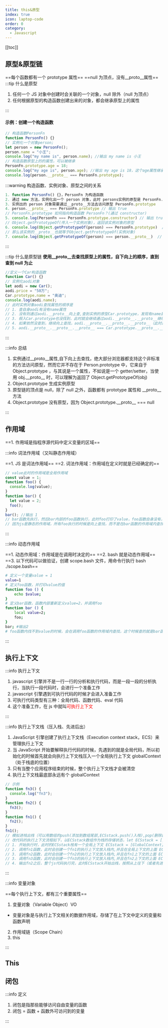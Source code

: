 ```yaml
---
title: this&原型
index: true
icon: laptop-code
order: 0
category:
  - Javascript
---
```


[[toc]]

## 原型&原型链

==每个函数都有一个 prototype 属性==
==null 为顶点，没有\_\_proto\_\_属性==
:::tip 什么是原型

1. 任何一个 JS 对象中创建时会关联的一个对象，null 除外（null 为顶点）
2. 任何根据原型的构造函数创建出来的对象，都会继承原型上的属性

:::

#### 示例：创建一个构造函数

```js
// 构造函数PersonFn
function PersonFn() {}
// 实例化一个对象person;
let person = new PersonFn();
person.name = "小王";
console.log("my name is", person.name); //输出 my name is 小王
// 构造函数原型上的的属性，可以被继承
PersonFn.prototype.age = 18;
console.log("my age is", person.age); //输出 my age is 18，这个age属性继承于PersonFn构造函数
console.log(person.__proto__ === PersonFn.prototype);
```

:::warning 构造函数、实例对象、原型之间的关系

```js
1. function PersonFn() {}，PersonFn 为构造函数
2. 通过 new 方法，实例化出一个 person 对象，此时 persons实例的原型是 PersonFn.prototype
3. 实例出的 person 对象需要通过__proto__方法去访问原型 PersonFn.prototype
4. person.__proto__ === PersonFn.prototype // 输出 true
// PersonFn.prototype 如何指向构造函数 PersonFn？(通过 constructor)
5. console.log(PersonFn === PersonFn.prototype.constructor) // 输出 true
// Object.getPrototypeOf(传入一个实例对象)，返回该实例对象的原型
6. console.log(Object.getPrototypeOf(person) === PersonFn.prototype)  // 输出true
// 那么该实例的__proto__也就等于Object.getPrototypeOf(实例对象)
7. console.log(Object.getPrototypeOf(person) === person.__proto__)  // 输出true
```

:::

:::tip 什么是原型链
**使用\_\_proto\_\_去查找原型上的属性，自下向上的顺序，直到查到 null 为止**

```js
//定义一个Car构造函数
function Car() {}
// 实例化aodi对象
let aodi = new Car();
aodi.price = "50万";
Car.prototype.name = "奥迪";
console.log(aodi.name);
// 此时实例对象aodi查找属性的顺序是
// 1. 查自身aodi有没有name属性
// 2. 没有则通过aodi.__proto__向上查,查到实例的原型Car.prototype，发现有name属性，则就返回对应的值 "奥迪"
// 3. 假入Car.prototype也没找到，此时就会继续通过aodi.__proto__.__proto__继续向上查找，aodi.__proto__.__proto__相当于Car.prototype.__proto__，此时指向的是Object.prototype
// 4. 如果依然没查到，继续向上查找，aodi.__proto__.__proto__.__proto__（此时返回的是null，已经是顶点了）
// 5. aodi.__proto__.__proto__.__proto__ === Car.prototype.__proto__.__proto__ === Object.prototype.__proto__ === null（这三种链路是相等的，这就是原型链的查找流程）
```

:::

:::info 总结

1. 实例通过\_\_proto\_\_属性,自下向上去查找，绝大部分浏览器都支持这个非标准的方法访问原型，然而它并不存在于 Person.prototype 中，它来自于 Object.prototype ，与其说是一个属性，不如说是一个 getter/setter，当使用 obj.\_\_proto\_\_ 时，可以理解为返回了 Object.getPrototypeOf(obj)
2. Object.prototype 生成实例原型
3. 原型链的顶点是 null，除了 null 之外，函数都有 prototype 属性和 \_\_proto\_\_方法
4. Object.prototype 没有原型，因为 Object.prototype.\_\_proto\_\_ === null

:::

## 作用域

==1. 作用域是指程序源代码中定义变量的区域==

:::info 词法作用域（又叫静态作用域）

==1. JS 是词法作用域==
==2. 词法作用域：作用域在定义时就是已经确定的==

```js
// value此时的作用域是全局作用域
const value = 1;
function foo() {
  console.log(value);
}
function bar() {
  let value = 2;
  foo();
}
bar(); //输出 1
// bar函数先执行，然后bar内部的foo函数执行，此时foo打印了value，foo函数自身没有，则会向上去找，此时foo的上级作用域是全局，则输出value=1
// 因为js是静态的作用域，所有foo执行的时候是向上查找，而不是在bar函数的作用域内查找
```

:::

:::info 动态作用域

==1. 动态作用域：作用域是在调用时决定的==
==2. bash 就是动态作用域==
==3. 以下代码可以做验证，创建 scope.bash 文件，用命令行执行 bash ./scope.bash==

```bash
# 定义一个变量value = 1
value=1
# 定义foo函数，并打印value的值
function foo () {
    echo $value;
}
# 定义bar函数，函数内部重新定义value=2，并调用foo
function bar () {
    local value=2;
    foo;
}
bar; #输出2
# foo函数内找不到value的时候，会在调用foo函数的作用域内查找，这个时候查的就是bar函数内的数据，返回的就是2
```

:::

## 执行上下文

:::info 执行上下文

1. javascript 引擎并不是一行一行的分析和执行代码，而是一段一段的分析执行，当执行一段代码时，会进行一个准备工作
2. javascript 引擎遇到可执行代码的时候才会进入准备工作
3. 可执行代码类型有三种：全局代码、函数代码、eval 代码
4. 这个准备工作，在 js 中就叫<font color="red">可执行上下文</font>

:::

:::info 执行上下文栈（压入栈、先进后出）

1. JavaScript 引擎创建了执行上下文栈（Execution context stack，ECS）来管理执行上下文
2. 当 JavaScript 开始要解释执行代码的时候，先遇到的就是全局代码，所以初始化的时候首先就会向执行上下文栈压入一个全局执行上下文 globalContext（处于栈底的位置）
3. 只有当整个应用程序结束的时候，整个执行上下文栈才会被清空
4. 执行上下文栈最底部永远有个 globalContext

```js
// 示例
function fn3() {
  console.log("fn3");
}
function fn2() {
  fn3();
}
function fn1() {
  fn2();
}
fn1();
// 模拟进栈出栈（可以用数组的push(添加到数组尾部,ECSstack.push()入栈),pop(删除数组的最后一项,ECSstack.pop()出栈)）
// 改代码的执行上下文流程如下，以ECSstack数组作为栈的存储状态，let ECSstack = []
// 1. 开始执行时，此时的ECSstack栈有一个全局上下文 ECSstack = [GlobalContext]
// 2. 调用fn1函数，此时会创建一个fn1的执行上下文放入栈内,并且在全局上下文的上面 ECSstack = [GlobalContext,fn1Context]
// 3. 调用fn2函数，此时会创建一个fn2的执行上下文放入栈内,并且在fn1上下文的上面 ECSstack = [GlobalContext,fn1Context,fn2Context]
// 3. 调用fn3函数，此时会创建一个fn3的执行上下文放入栈内,并且在fn2上下文的上面 ECSstack = [GlobalContext,fn1Context,fn2Context,fn3Context]
// 4. 输出fn2之后，整个js代码执行完，此时ECSstack开始出栈，按照从上往下（或者先进后出）的方式，依次释放fn3Context,fn2Context,fn1Context,GlobalContext,此时该代码块全部执行完毕
```

:::

:::info 变量对象

==每个执行上下文，都有三个重要属性==

1. 变量对象（Variable Object）VO

- 变量对象是与执行上下文相关的数据作用域，存储了在上下文中定义的变量和函数声明

2. 作用域链（Scope Chain）
3. this

:::

## This

## 闭包

:::info 定义

1. 闭包是指那些能够访问自由变量的函数
2. 闭包 = 函数 + 函数外可访问到的变量

:::
